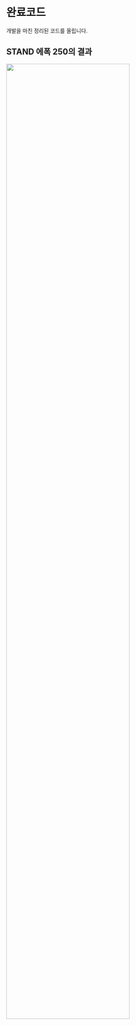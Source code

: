 # 완료코드
개발을 마친 정리된 코드를 올립니다.

## STAND 에폭 250의 결과
<img width="80%" src="https://user-images.githubusercontent.com/100545262/190363266-2e8493dd-e12f-4c21-b255-b3f46fe849a7.png"/>
